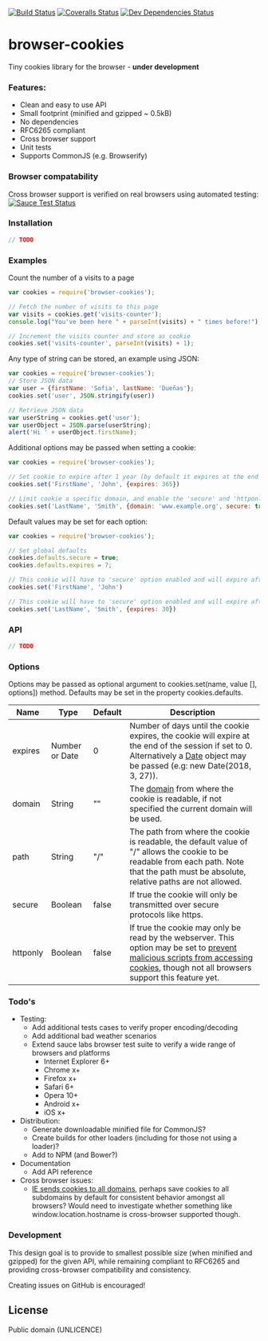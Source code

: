 [![Build Status][travis-image]][travis-url]
[![Coveralls Status][coveralls-image]][coveralls-url]
[![Dev Dependencies Status][david-image]][david-url]

# browser-cookies
Tiny cookies library for the browser - **under development**

### Features:
  - Clean and easy to use API
  - Small footprint (minified and gzipped ~ 0.5kB)
  - No dependencies
  - RFC6265 compliant
  - Cross browser support
  - Unit tests
  - Supports CommonJS (e.g. Browserify)

### Browser compatability
Cross browser support is verified on real browsers using automated testing:  
[![Sauce Test Status][saucelabs-image]][saucelabs-url]

### Installation
```javascript
// TODO
```

### Examples
Count the number of a visits to a page
```javascript
var cookies = require('browser-cookies');

// Fetch the number of visits to this page
var visits = cookies.get('visits-counter');
console.log("You've been here " + parseInt(visits) + " times before!");

// Increment the visits counter and store as cookie
cookies.set('visits-counter', parseInt(visits) + 1);
```

Any type of string can be stored, an example using JSON:  
```javascript
var cookies = require('browser-cookies');
// Store JSON data
var user = {firstName: 'Sofia', lastName: 'Dueñas'};
cookies.set('user', JSON.stringify(user))

// Retrieve JSON data
var userString = cookies.get('user');
var userObject = JSON.parse(userString);
alert('Hi ' + userObject.firstName);
```

Additional options may be passed when setting a cookie:  
```javascript
var cookies = require('browser-cookies');

// Set cookie to expire after 1 year (by default it expires at the end of the browser session)
cookies.set('FirstName', 'John', {expires: 365})

// Limit cookie a specific domain, and enable the 'secure' and 'httponly' option
cookies.set('LastName', 'Smith', {domain: 'www.example.org', secure: true, httponly: true});
```

Default values may be set for each option:  
```javascript
var cookies = require('browser-cookies');

// Set global defaults
cookies.defaults.secure = true;
cookies.defaults.expires = 7;

// This cookie will have to 'secure' option enabled and will expire after 7 days
cookies.set('FirstName', 'John')

// This cookie will have to 'secure' option enabled and will expire after 30 days
cookies.set('LastName', 'Smith', {expires: 30})
```

### API
```javascript
// TODO
```

### Options
Options may be passed as optional argument to cookies.set(name, value [], options]) method. Defaults may be set in the property cookies.defaults.

| Name     | Type           | Default | Description
|----------|----------------|---------|--------
| expires  | Number or Date | 0       | Number of days until the cookie expires, the cookie will expire at the end of the session if set to 0. Alternatively a [Date](https://developer.mozilla.org/en-US/docs/Web/JavaScript/Reference/Global_Objects/Date) object may be passed (e.g: new Date(2018, 3, 27)).
| domain   | String         | ""      | The [domain](http://stackoverflow.com/questions/1062963/how-do-browser-cookie-domains-work) from where the cookie is readable, if not specified the current domain will be used.
| path     | String         | "/"     | The path from where the cookie is readable, the default value of "/" allows the cookie to be readable from each path. Note that the path must be absolute, relative paths are not allowed.
| secure   | Boolean        | false   | If true the cookie will only be transmitted over secure protocols like https.
| httponly | Boolean        | false   | If true the cookie may only be read by the webserver. This option may be set to [prevent malicious scripts from accessing cookies](http://blog.codinghorror.com/protecting-your-cookies-httponly/), though not all browsers support this feature yet.

### Todo's
- Testing:
  - Add additional tests cases to verify proper encoding/decoding
  - Add additional bad weather scenarios
  - Extend sauce labs browser test suite to verify a wide range of browsers and platforms
    - Internet Explorer 6+
    - Chrome x+
    - Firefox x+
    - Safari 6+
    - Opera 10+
    - Android x+
    - iOS x+
- Distribution:
  - Generate downloadable minified file for CommonJS?
  - Create builds for other loaders (including for those not using a loader)?
  - Add to NPM (and Bower?)
- Documentation
  - Add API reference
- Cross browser issues:
  - [IE sends cookies to all domains](http://erik.io/blog/2014/03/04/definitive-guide-to-cookie-domains/), perhaps save cookies to all subdomains by default for consistent behavior amongst all browsers? Would need to investigate whether something like window.location.hostname is cross-browser supported though.

### Development
This design goal is to provide to smallest possible size (when minified and gzipped) for the given API, while remaining compliant to RFC6265 and providing cross-browser compatibility and consistency.

Creating issues on GitHub is encouraged!


License
----
Public domain (UNLICENCE)

[travis-url]: https://travis-ci.org/voltace/browser-cookies
[travis-image]: http://img.shields.io/travis/voltace/browser-cookies.svg

[coveralls-url]: https://coveralls.io/r/voltace/browser-cookies
[coveralls-image]: http://img.shields.io/coveralls/voltace/browser-cookies/master.svg

[david-url]: https://david-dm.org/voltace/browser-cookies#info=devDependencies
[david-image]: https://img.shields.io/david/dev/voltace/browser-cookies.svg

[saucelabs-url]: https://saucelabs.com/u/browser-cookies
[saucelabs-image]: https://saucelabs.com/browser-matrix/browser-cookies.svg
